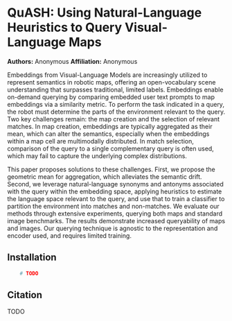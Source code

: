 # QuASH: Using Natural-Language Heuristics to Query Visual-Language Maps

**Authors:** Anonymous
**Affiliation:** Anonymous

Embeddings from Visual-Language Models are increasingly utilized to represent semantics in robotic maps, offering an open-vocabulary scene understanding that surpasses traditional, limited labels. Embeddings enable on-demand querying by comparing embedded user text prompts to map embeddings via a similarity metric. To perform the task indicated in a query, the robot must determine the parts of the environment relevant to the query. Two key challenges remain: the map creation and the selection of relevant matches.
In map creation, embeddings are typically aggregated as their mean, which can alter the semantics, especially when the embeddings within a map cell are multimodally distributed. In match selection, comparison of the query to a single complementary query is often used, which may fail to capture the underlying complex distributions.

This paper proposes solutions to these challenges. First, we propose the geometric mean for aggregation, which alleviates the semantic drift. Second, we leverage natural-language synonyms and antonyms associated with the query within the embedding space, applying heuristics to estimate the language space relevant to the query, and use that to train a classifier to partition the environment into matches and non-matches.
We evaluate our methods through extensive experiments, querying both maps and standard image benchmarks. The results demonstrate increased queryability of maps and images. Our querying technique is agnostic to the representation and encoder used, and requires limited training.

## Installation

```bash
    # TODO
```

## Citation

TODO
